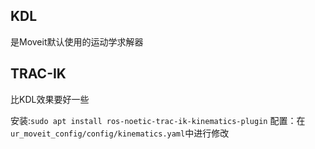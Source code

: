 ## KDL
是Moveit默认使用的运动学求解器

## TRAC-IK
比KDL效果要好一些

安装:`sudo apt install ros-noetic-trac-ik-kinematics-plugin`
配置：在`ur_moveit_config/config/kinematics.yaml`中进行修改
